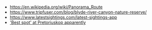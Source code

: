 - https://en.wikipedia.org/wiki/Panorama_Route
- https://www.tripfuser.com/blog/blyde-river-canyon-nature-reserve/
- https://www.latestsightings.com/latest-sightings-app
- ['Best spot' at Pretoriuskop apparently](https://www.getaway.co.za/wildlife/game-parks/kruger-accommodation-review-pretoriuskop-rest-camp/)

